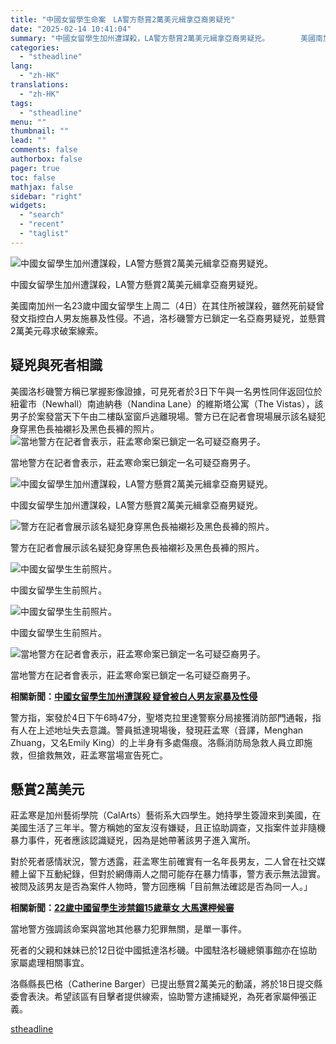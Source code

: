 ```yaml
---
title: "中國女留學生命案　LA警方懸賞2萬美元緝拿亞裔男疑兇"
date: "2025-02-14 10:41:04"
summary: "中國女留學生加州遭謀殺，LA警方懸賞2萬美元緝拿亞裔男疑兇。       美國南加州一名23..."
categories:
  - "stheadline"
lang:
  - "zh-HK"
translations:
  - "zh-HK"
tags:
  - "stheadline"
menu: ""
thumbnail: ""
lead: ""
comments: false
authorbox: false
pager: true
toc: false
mathjax: false
sidebar: "right"
widgets:
  - "search"
  - "recent"
  - "taglist"
---
```


![中國女留學生加州遭謀殺，LA警方懸賞2萬美元緝拿亞裔男疑兇。](https://image.stheadline.com/f/680p0/0x0/100/none/2719267b44581b2e91d04b4c16e7792a/stheadline/inewsmedia/20250214/_2025021410332333650.jpg)

中國女留學生加州遭謀殺，LA警方懸賞2萬美元緝拿亞裔男疑兇。




美國南加州一名23歲中國女留學生上周二（4日）在其住所被謀殺，雖然死前疑曾發文指控白人男友施暴及性侵。不過，洛杉磯警方已鎖定一名亞裔男疑兇，並懸賞2萬美元尋求破案線索。

疑兇與死者相識
-------

美國洛杉磯警方稱已掌握影像證據，可見死者於3日下午與一名男性同伴返回位於紐霍市（Newhall）南迪納巷（Nandina Lane）的維斯塔公寓（The Vistas），該男子於案發當天下午由二樓臥室窗戶逃離現場。警方已在記者會現場展示該名疑犯身穿黑色長袖襯衫及黑色長褲的照片。
 ![當地警方在記者會表示，莊孟寒命案已鎖定一名可疑亞裔男子。](https://image.hkhl.hk/f/1024p0/0x0/100/none/d4cce22a499d8e93cc84259d7dcdc34b/2025-02/Clipboard10_6.png)


當地警方在記者會表示，莊孟寒命案已鎖定一名可疑亞裔男子。



 ![中國女留學生加州遭謀殺，LA警方懸賞2萬美元緝拿亞裔男疑兇。  ](https://image.hkhl.hk/f/1024p0/0x0/100/none/e5e0a92fa548467dde018d6f48640524/2025-02/Clipboard05_4.png)


中國女留學生加州遭謀殺，LA警方懸賞2萬美元緝拿亞裔男疑兇。



 ![警方在記者會展示該名疑犯身穿黑色長袖襯衫及黑色長褲的照片。](https://image.hkhl.hk/f/1024p0/0x0/100/none/7127d9c353137e62a9b6387436307899/2025-02/Clipboard06_5.png)


警方在記者會展示該名疑犯身穿黑色長袖襯衫及黑色長褲的照片。



 ![中國女留學生生前照片。](https://image.hkhl.hk/f/1024p0/0x0/100/none/31a18aa1c1f2674c19b0fd0c394e0638/2025-02/Clipboard07_6.png)


中國女留學生生前照片。



 ![中國女留學生生前照片。](https://image.hkhl.hk/f/1024p0/0x0/100/none/7a9c593382fc4afdd86d94d92b6f38ae/2025-02/Clipboard09_7.png)


中國女留學生生前照片。



 ![當地警方在記者會表示，莊孟寒命案已鎖定一名可疑亞裔男子。](https://image.hkhl.hk/f/1024p0/0x0/100/none/5cb12c881d337ab014d9952262b85405/2025-02/vlcsnap-2025-02-14-10h28m16s137.png)


當地警方在記者會表示，莊孟寒命案已鎖定一名可疑亞裔男子。




**相關新聞：[中國女留學生加州遭謀殺 疑曾被白人男友家暴及性侵](https://www.stheadline.com/realtime-world/3428341/%E4%B8%AD%E5%9C%8B%E5%A5%B3%E7%95%99%E5%AD%B8%E7%94%9F%E5%8A%A0%E5%B7%9E%E9%81%AD%E8%AC%80%E6%AE%BA-%E7%96%91%E6%9B%BE%E8%A2%AB%E7%99%BD%E4%BA%BA%E7%94%B7%E5%8F%8B%E5%AE%B6%E6%9A%B4%E5%8F%8A%E6%80%A7%E4%BE%B5)**

警方指，案發於4日下午6時47分，聖塔克拉里達警察分局接獲消防部門通報，指有人在上述地址失去意識。警員抵達現場後，發現莊孟寒（音譯，Menghan Zhuang，又名Emily King）的上半身有多處傷痕。洛縣消防局急救人員立即施救，但搶救無效，莊孟寒當場宣告死亡。

懸賞2萬美元
------

莊孟寒是加州藝術學院（CalArts）藝術系大四學生。她持學生簽證來到美國，在美國生活了三年半。警方稱她的室友沒有嫌疑，且正協助調查，又指案件並非隨機暴力事件，死者應該認識疑兇，因為是她帶著該男子進入寓所。

對於死者感情狀況，警方透露，莊孟寒生前確實有一名年長男友，二人曾在社交媒體上留下互動紀錄，但對於網傳兩人之間可能存在暴力情事，警方表示無法證實。被問及該男友是否為案件人物時，警方回應稱「目前無法確認是否為同一人。」

**相關新聞：[22歲中國留學生涉禁錮15歲華女 大馬還柙候審](https://www.stheadline.com/realtime-china/3408739/22%E6%AD%B2%E4%B8%AD%E5%9C%8B%E7%95%99%E5%AD%B8%E7%94%9F%E6%B6%89%E7%A6%81%E9%8C%AE15%E6%AD%B2%E8%8F%AF%E5%A5%B3-%E5%A4%A7%E9%A6%AC%E9%82%84%E6%9F%99%E5%80%99%E5%AF%A9)**

當地警方強調該命案與當地其他暴力犯罪無關，是單一事件。

死者的父親和妹妹已於12日從中國抵達洛杉磯。中國駐洛杉磯總領事館亦在協助家屬處理相關事宜。

洛縣縣長巴格（Catherine Barger）已提出懸賞2萬美元的動議，將於18日提交縣委會表決。希望該區有目擊者提供線索，協助警方逮捕疑兇，為死者家屬伸張正義。

[stheadline](https://std.stheadline.com/realtime/article/2052711/即時-中國-中國女留學生命案-LA警方懸賞2萬美元緝拿亞裔男疑兇)
